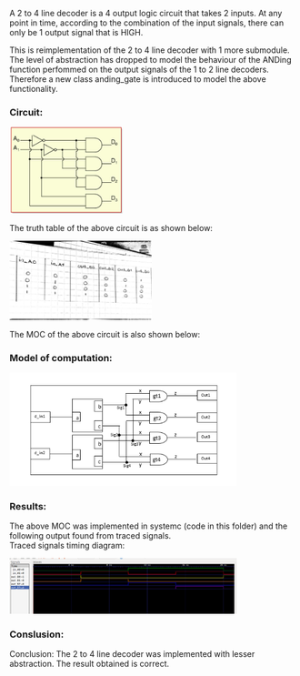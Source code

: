 A 2 to 4 line decoder is a 4 output logic circuit that takes 2 inputs. At any point in time, according to the combination of the input signals, there can only be 1 output signal that is HIGH. 

This is reimplementation of the 2 to 4 line decoder with 1 more submodule. The level of abstraction has dropped to model the behaviour of the ANDing function perfommed on the output signals of the 1 to 2 line decoders.
Therefore a new class anding_gate is introduced to model the above functionality.
 
### Circuit:
<p align="left">
  <img src="images/2-to-4-Decoder-Circuit.jpg" width="200"/>
</p>

The truth table of the above circuit is as shown below:

<p align="left">
  <img src="images/truth-table.jpg" width="250"/>
</p>

The MOC of the above circuit is also shown below:

### Model of computation:
<p align="left">
  <img src="images/moc.png" width="400"/>
</p>

### Results:
The above MOC was implemented in systemc (code in this folder) and the following output found from traced signals.<br>
Traced signals timing diagram:

<p align="left">
  <img src="images/result.png" width="400"/>
<p>

### Conslusion:
Conclusion:
The 2 to 4 line decoder was implemented with lesser abstraction. The result obtained is correct.
